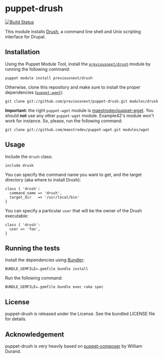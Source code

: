 puppet-drush
===============

[![Build
Status](https://secure.travis-ci.org/previousnext/puppet-drush.png)](http://travis-ci.org/previousnext/puppet-drush)

This module installs [Drush](http://www.drush.org//), a command line shell and
Unix scripting interface for Drupal.

Installation
------------

Using the Puppet Module Tool, install the
[`previousnext/drush`](http://forge.puppetlabs.com/previosnext/drush) module by
running the following command:

    puppet module install previousnext/drush

Otherwise, clone this repository and make sure to install the proper
dependencies ([`puppet-wget`](https://github.com/maestrodev/puppet-wget)):

    git clone git://github.com/previousnext/puppet-drush.git modules/drush

**Important:** the right `puppet-wget` module is
[maestrodev/puppet-wget](https://github.com/maestrodev/puppet-wget). You should
**not** use any other `puppet-wget` module. Example42's module won't work for
instance. So, please, run the following command:

    git clone git://github.com/maestrodev/puppet-wget.git modules/wget


Usage
-----

Include the `drush` class:

    include drush

You can specify the command name you want to get, and the target directory (aka
where to install Drush):

    class { 'drush':
      command_name => 'drush',
      target_dir   => '/usr/local/bin'
    }

You can specify a particular `user` that will be the owner of the Drush
executable:

    class { 'drush':
      user => 'foo',
    }


Running the tests
-----------------

Install the dependencies using [Bundler](http://gembundler.com):

    BUNDLE_GEMFILE=.gemfile bundle install

Run the following command:

    BUNDLE_GEMFILE=.gemfile bundle exec rake spec


License
-------

puppet-drush is released under the  License. See the bundled LICENSE file
for details.


Acknowledgement
---------------

puppet-drush is very heavily based on [puppet-composer](https://github.com/willdurand/puppet-composer) by William Durand.
